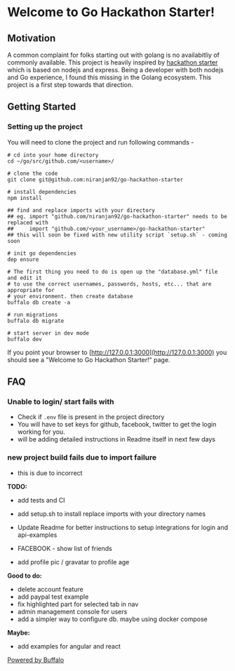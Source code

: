 # Welcome to Go Hackathon Starter!

## Motivation
A common complaint for folks starting out with golang is no availabitliy of commonly available. This project is heavily inspired by [hackathon starter](https://github.com/sahat/hackathon-starter) which is based on nodejs and express. Being a developer with both nodejs and Go experience, I found this missing in the Golang ecosystem. This project is a first step towards that direction.

## Getting Started

### Setting up the project

You will need to clone the project and run following commands - 

```
# cd into your home directory
cd ~/go/src/github.com/<username>/

# clone the code
git clone git@github.com:niranjan92/go-hackathon-starter

# install dependencies
npm install

## find and replace imports with your directory
## eg. import "github.com/niranjan92/go-hackathon-starter" needs to be replaced with
## 	   import "github.com/<your_username>/go-hackathon-starter"
## this will soon be fixed with new utility script `setup.sh` - coming soon

# init go dependencies
dep ensure

# The first thing you need to do is open up the "database.yml" file and edit it 
# to use the correct usernames, passwords, hosts, etc... that are appropriate for 
# your environment. then create database
buffalo db create -a

# run migrations
buffalo db migrate

# start server in dev mode
buffalo dev

```

If you point your browser to [http://127.0.0.1:3000](http://127.0.0.1:3000) you should see a "Welcome to Go Hackathon Starter!" page.

## FAQ

### Unable to login/ start fails with 
- Check if `.env` file is present in the project directory
- You will have to set keys for github, facebook, twitter to get the login working for you.
- will be adding detailed instructions in Readme itself in next few days

### new project build fails due to import failure
- this is due to incorrect 

**TODO:**
- add tests and CI
- add setup.sh to install replace imports with your directory names
- Update Readme for better instructions to setup integrations for login and api-examples

- FACEBOOK - show list of friends
- add profile pic / gravatar to profile age

**Good to do:**
- delete account feature
- add paypal test example
- fix highlighted part for selected tab in nav
- admin management console for users
- add a simpler way to configure db. maybe using docker compose

**Maybe:**
- add examples for angular and react

[Powered by Buffalo](http://gobuffalo.io)


